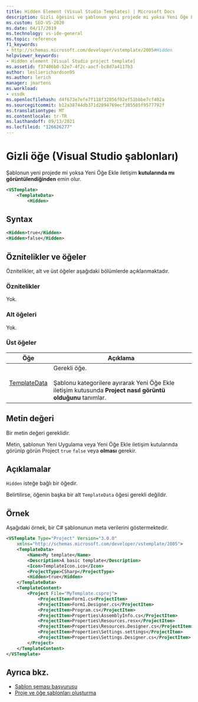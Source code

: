 ```yaml
---
title: Hidden Element (Visual Studio Templates) | Microsoft Docs
description: Gizli öğesini ve şablonun yeni projede mi yoksa Yeni Öğe Ekle iletişim kutularında mı görüntülendiğinden nasıl emin olduğunu öğrenin.
ms.custom: SEO-VS-2020
ms.date: 04/17/2019
ms.technology: vs-ide-general
ms.topic: reference
f1_keywords:
- http://schemas.microsoft.com/developer/vstemplate/2005#Hidden
helpviewer_keywords:
- Hidden element [Visual Studio project template]
ms.assetid: f37406b0-52e7-4f2c-aacf-bc8d7a4117b3
author: leslierichardson95
ms.author: lerich
manager: jmartens
ms.workload:
- vssdk
ms.openlocfilehash: d4f673e7efe7f118f32056f02ef51bbbe7cf402a
ms.sourcegitcommit: b12a38744db371d2894769ecf305585f9577792f
ms.translationtype: MT
ms.contentlocale: tr-TR
ms.lasthandoff: 09/13/2021
ms.locfileid: "126626277"
---
```

# <a name="hidden-element-visual-studio-templates"></a>Gizli öğe (Visual Studio şablonları)

Şablonun yeni projede mi yoksa Yeni Öğe Ekle iletişim **kutularında mı görüntülendiğinden** emin olur.

```xml
<VSTemplate>
    <TemplateData>
        <Hidden>
```

## <a name="syntax"></a>Syntax

```xml
<Hidden>true</Hidden>
<Hidden>false</Hidden>
```

## <a name="attributes-and-elements"></a>Öznitelikler ve öğeler

Öznitelikler, alt ve üst öğeler aşağıdaki bölümlerde açıklanmaktadır.

### <a name="attributes"></a>Öznitelikler

Yok.

### <a name="child-elements"></a>Alt öğeleri

Yok.

### <a name="parent-elements"></a>Üst öğeler

|Öğe|Açıklama|
|-------------|-----------------|
|[TemplateData](../extensibility/templatedata-element-visual-studio-templates.md)|Gerekli öğe.<br /><br /> Şablonu kategorilere ayırarak Yeni Öğe Ekle iletişim kutusunda **Project** **nasıl görüntü olduğunu** tanımlar.|

## <a name="text-value"></a>Metin değeri

Bir metin değeri gereklidir.

Metin, şablonun Yeni Uygulama veya Yeni Öğe Ekle iletişim kutularında görünip görün Project `true` `false` veya **olması** gerekir. 

## <a name="remarks"></a>Açıklamalar

`Hidden` isteğe bağlı bir öğedir.

Belirtilirse, öğenin başka bir alt `TemplateData` öğesi gerekli değildir.

## <a name="example"></a>Örnek

Aşağıdaki örnek, bir C# şablonunun meta verilerini göstermektedir.

```xml
<VSTemplate Type="Project" Version="3.0.0"
    xmlns="http://schemas.microsoft.com/developer/vstemplate/2005">
    <TemplateData>
        <Name>My template</Name>
        <Description>A basic template</Description>
        <Icon>TemplateIcon.ico</Icon>
        <ProjectType>CSharp</ProjectType>
        <Hidden>true</Hidden>
    </TemplateData>
    <TemplateContent>
        <Project File="MyTemplate.csproj">
            <ProjectItem>Form1.cs<ProjectItem>
            <ProjectItem>Form1.Designer.cs</ProjectItem>
            <ProjectItem>Program.cs</ProjectItem>
            <ProjectItem>Properties\AssemblyInfo.cs</ProjectItem>
            <ProjectItem>Properties\Resources.resx</ProjectItem>
            <ProjectItem>Properties\Resources.Designer.cs</ProjectItem>
            <ProjectItem>Properties\Settings.settings</ProjectItem>
            <ProjectItem>Properties\Settings.Designer.cs</ProjectItem>
        </Project>
    </TemplateContent>
</VSTemplate>
```

## <a name="see-also"></a>Ayrıca bkz.

- [Şablon şeması başvurusu](../extensibility/visual-studio-template-schema-reference.md)
- [Proje ve öğe şablonları oluşturma](../ide/creating-project-and-item-templates.md)
